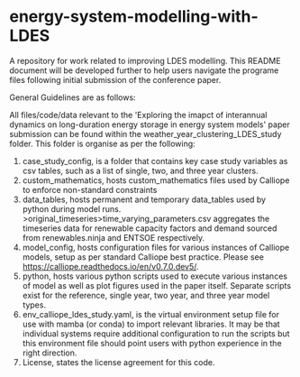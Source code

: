 # energy-system-modelling-with-LDES
A repository for work related to improving LDES modelling. This README document will be developed further to help users navigate the programe files following initial submission of the conference paper.

General Guidelines are as follows:

All files/code/data relevant to the 'Exploring the imapct of interannual dynamics on long-duration energy storage in energy system models' paper submission can be found within the weather_year_clustering_LDES_study folder. This folder is organise as per the following:

1. case_study_config, is a folder that contains key case study variables as csv tables, such as a list of single, two, and three year clusters.
2. custom_mathematics, hosts custom_mathematics files used by Calliope to enforce non-standard constraints
3. data_tables, hosts permanent and temporary data_tables used by python during model runs. >original_timeseries>time_varying_parameters.csv aggregates the timeseries data for renewable capacity factors and demand sourced from renewables.ninja and ENTSOE respectively.
4. model_config, hosts configuration files for various instances of Calliope models, setup as per standard Calliope best practice. Please see https://calliope.readthedocs.io/en/v0.7.0.dev5/.
5. python, hosts various python scripts used to execute various instances of model as well as plot figures used in the paper itself. Separate scripts exist for the reference, single year, two year, and three year model types. 
6. env_calliope_ldes_study.yaml, is the virtual environment setup file for use with mamba (or conda) to import relevant libraries. It may be that individual systems require additional configuration to run the scripts but this environment file should point users with python experience in the right direction.
7. License, states the license agreement for this code.
